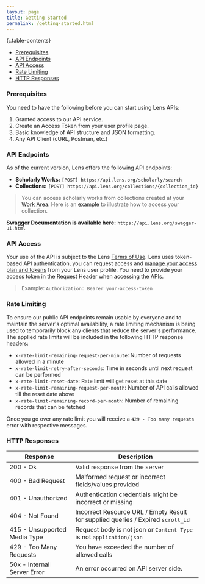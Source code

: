 ```yaml
---
layout: page
title: Getting Started
permalink: /getting-started.html
---
```


{:.table-contents}
- [Prerequisites](#prerequisites)
- [API Endpoints](#api-endpoints)
- [API Access](#api-access)
- [Rate Limiting](#rate-limiting)
- [HTTP Responses](#http-responses)


### Prerequisites

You need to have the following before you can start using Lens APIs:

1. Granted access to our API service.
2. Create an Access Token from your user profile page.
3. Basic knowledge of API structure and JSON formatting.
4. Any API Client (cURL, Postman, etc.)

### API Endpoints

As of the current version, Lens offers the following API endpoints:

- **Scholarly Works:** `[POST] https://api.lens.org/scholarly/search`
- **Collections:** `[POST] https://api.lens.org/collections/{collection_id}`
> You can access scholarly works from collections created at your [Work Area].
> Here is an [example]({{site.baseurl}}/examples.html#access-your-collection) to illustrate how to access your collection.

**Swagger Documentation is available here:** `https://api.lens.org/swagger-ui.html`

### API Access

Your use of the API is subject to the Lens [Terms of Use]. Lens uses token-based API authentication, you can request access and [manage your access plan and tokens] from your Lens user profile. You need to provide your access token in the Request Header when accessing the APIs.

>Example: ```Authorization: Bearer your-access-token```


### Rate Limiting

To ensure our public API endpoints remain usable by everyone and to maintain the server's optimal availability, a rate limiting mechanism is being used to temporarily block any clients that reduce the server's performance. The applied rate limits will be included in the following HTTP response headers:

- `x-rate-limit-remaining-request-per-minute`: Number of requests allowed in a minute
- `x-rate-limit-retry-after-seconds`: Time in seconds until next request can be performed
- `x-rate-limit-reset-date`: Rate limit will get reset at this date
- `x-rate-limit-remaining-request-per-month`: Number of API calls allowed till the reset date above
- `x-rate-limit-remaining-record-per-month`: Number of remaining records that can be fetched

Once you go over any rate limit you will receive a `429 - Too many requests` error with respective messages.

### HTTP Responses

Response |  Description  |  
 ------- | -------|
200 - Ok | Valid response from the server
400 - Bad Request | Malformed request or incorrect fields/values provided
401 - Unauthorized | Authentication credentials might be incorrect or missing
404 - Not Found | Incorrect Resource URL / Empty Result for supplied queries / Expired `scroll_id`
415 - Unsupported Media Type | Request body is not json or `Content Type` is not `application/json`
429 - Too Many Requests | You have exceeded the number of allowed calls
50x	- Internal Server Error	| An error occurred on API server side.

[manage your access plan and tokens]: <http://lens.org/lens/user/subscriptions>
[Terms of Use]: <https://about.lens.org/policies/#termsuse>
[Work Area]: <https://www.lens.org/lens/user/collections>
